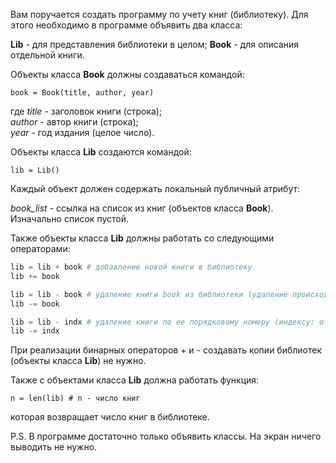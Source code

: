 Вам поручается создать программу по учету книг (библиотеку). Для этого необходимо в программе объявить два класса:

**Lib** - для представления библиотеки в целом;
**Book** - для описания отдельной книги.

Объекты класса **Book** должны создаваться командой:

`book = Book(title, author, year)`

где _title_ - заголовок книги (строка);  
_author_ - автор книги (строка);  
_year_ - год издания (целое число).

Объекты класса **Lib** создаются командой:

`lib = Lib()`

Каждый объект должен содержать локальный публичный атрибут:

_book_list_ - ссылка на список из книг (объектов класса **Book**). Изначально список пустой.

Также объекты класса **Lib** должны работать со следующими операторами:
```python
lib = lib + book # добавление новой книги в библиотеку
lib += book

lib = lib - book # удаление книги book из библиотеки (удаление происходит по ранее созданному объекту book класса Book)
lib -= book

lib = lib - indx # удаление книги по ее порядковому номеру (индексу: отсчет начинается с нуля)
lib -= indx
```
При реализации бинарных операторов + и - создавать копии библиотек (объекты класса **Lib**) не нужно.

Также с объектами класса **Lib** должна работать функция:

`n = len(lib) # n - число книг`

которая возвращает число книг в библиотеке.

P.S. В программе достаточно только объявить классы. На экран ничего выводить не нужно.